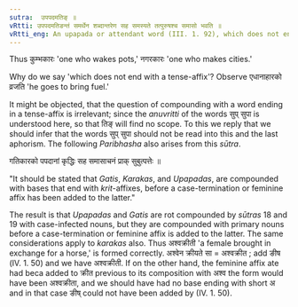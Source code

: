 ```yaml
---
sutra:  उपपदमतिङ् ॥
vRtti: उपपदमतिङन्तं समर्थेन शब्दान्तरेण सह समस्यते तत्पुरुषश्च समासो भवति ॥
vRtti_eng: An upapada or attendant word (III. 1. 92), which does not end with a tense-affix (III. 4. 78) is in variably compounded with that with which it is in construction. The compound thus formed is _Tat-purusha_.
---
```

Thus कुम्भकारः 'one who wakes pots,' नगरकारः 'one who makes cities.'

Why do we say 'which does not end with a tense-affix'? Observe एधानाहारको व्रजति 'he goes to bring fuel.'

It might be objected, that the question of compounding with a word ending in a tense-affix is irrelevant; since the _anuvritti_ of the words सुप् सुपा is understood here, so that तिङ्  will find no scope. To this we reply that we should infer that the words सुप् सुपा should not be read into this and the last aphorism. The following _Paribhasha_ also arises from this _sūtra_.

गतिकारको पपदानां कृद्धिः सह समासाचनं प्राक् सुबुत्पत्तेः ॥

"It should be stated that _Gatis_, _Karakas_, and _Upapadas_, are compounded with bases that end with _krit_-affixes, before a case-termination or feminine affix has been added to the latter."

The result is that _Upapadas_ and _Gatis_ are rot compounded by _sūtras_ 18 and 19 with case-infected nouns, but they are compounded with primary nouns before a case-termination or feminine affix is added to the latter. The same considerations apply to _karakas_ also. Thus अश्वक्रीती 'a female brought in exchange for a horse,' is formed correctly. अश्वेन क्रीयते सा = अश्वक्रीत ; add ङीष (IV. 1. 50) and we have अश्वक्रीती. If on the other hand, the feminine affix ate had beca added to क्रीत previous to its composition with अश्व the form would have been अश्वक्रीता, and we should have had no base ending with short अ and in that case ङीष् could not have been added by (IV. 1. 50). 
